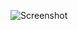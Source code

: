 ![Screenshot](https://raw.githubusercontent.com/Cryakl/Ultimate-RAT-Collection/refs/heads/main/Deeper/Deeper%201.0%20Beta8/Screenshot.png)
